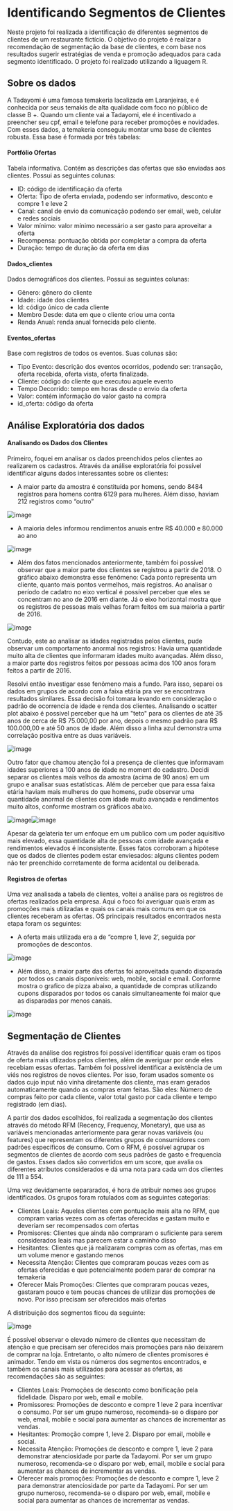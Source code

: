 # Identificando Segmentos de Clientes
Neste projeto foi realizada a identificação de diferentes segmentos de clientes de um restaurante fictício. O objetivo do projeto é realizar a recomendação de segmentação da base de clientes, e com base nos resultados sugerir estratégias de venda e promoção adequados para cada segmento identificado. O projeto foi realizado utilizando a liguagem R.

## Sobre os dados

A Tadayomi é uma famosa temakeria lacalizada em Laranjeiras, e é conhecida por seus temakis de alta qualidade com foco no público de classe B +. Quando um cliente vai a Tadayomi, ele é incentivado a preencher seu cpf, email e telefone para receber promoções e novidades. Com esses dados, a temakeria conseguiu montar uma base de clientes robusta. Essa base é formada por três tabelas:

#### Portfólio Ofertas
Tabela informativa. Contém as descrições das ofertas que são enviadas aos clientes. Possui as seguintes colunas:
* ID: código de identificação da oferta
* Oferta: Tipo de oferta enviada, podendo ser informativo, desconto e compre 1 e leve 2
* Canal: canal de envio da comunicação podendo ser email, web, celular e redes sociais
* Valor mínimo: valor mínimo necessário a ser gasto para aproveitar a oferta
* Recompensa: pontuação obtida por completar a compra da oferta
* Duração: tempo de duração da oferta em dias

#### Dados_clientes
Dados demográficos dos clientes. Possui as seguintes colunas:
* Gênero: gênero do cliente
* Idade: idade dos clientes
* Id: código único de cada cliente
* Membro Desde: data em que o cliente criou uma conta
* Renda Anual: renda anual fornecida pelo cliente.

#### Eventos_ofertas
Base com registros de todos os eventos. Suas colunas são:
* Tipo Evento: descrição dos eventos ocorridos, podendo ser: transação, oferta recebida, oferta vista, oferta finalizada.
* Cliente: código do cliente que executou aquele evento
* Tempo Decorrido: tempo em horas desde o envio da oferta
* Valor: contém informação do valor gasto na compra
* id_oferta: código da oferta

## Análise Exploratória dos dados
#### Analisando os Dados dos Clientes 
Primeiro, foquei em analisar os dados preenchidos pelos clientes ao realizarem os cadastros. Através da análise exploratória foi possível identificar alguns dados interessantes sobre os clientes:
* A maior parte da amostra é constituída por homens, sendo 8484 registros para homens contra 6129 para mulheres. Além disso, haviam 212 registros como “outro”

![image](https://user-images.githubusercontent.com/77032413/187936195-4f196a06-002e-47e5-9d8a-3f7e6a9f5c57.png)

* A maioria deles informou rendimentos anuais entre R$ 40.000 e 80.000 ao ano

![image](https://user-images.githubusercontent.com/77032413/187936447-b6aaf2b6-8b00-40f0-a0f3-eed3b99269fd.png)

* Além dos fatos mencionados anteriormente, também foi possível observar que a maior parte dos clientes se registrou a partir de 2018. O gráfico abaixo demonstra esse fenômeno: Cada ponto representa um cliente, quanto mais pontos vermelhos, mais registros. Ao analisar o período de cadatro no eixo vertical é possível perceber que eles se concentram no ano de 2016 em diante. Já o eixo horizontal mostra que os registros de pessoas mais velhas foram feitos em sua maioria a partir de 2016.

![image](https://user-images.githubusercontent.com/77032413/187940548-77023c5c-0e82-4ead-b432-aa1a9d05d415.png)

Contudo, este  ao analisar as idades registradas pelos clientes, pude observar um comportamento anormal nos registros: Havia uma quantidade muito alta de clientes que informaram idades muito avançadas. Além disso, a maior parte dos registros feitos por pessoas acima dos 100 anos foram feitos a partir de 2016. 

Resolvi então investigar esse fenômeno mais a fundo. Para isso, separei os dados em grupos de acordo com a faixa etária pra ver se encontrava resultados similares. Essa decisão foi tomara levando em consideração o padrão de ocorrencia de idade e renda dos clientes. Analisando o scatter plot abaixo é possivel perceber que há um "teto" para os clientes de até 35 anos de cerca de R$ 75.000,00 por ano, depois o mesmo padrão para R$ 100.000,00 e até 50 anos de idade. Além disso a linha azul demonstra uma correlação positiva entre as duas variáveis. 

![image](https://user-images.githubusercontent.com/77032413/187940101-44029c1b-0390-458d-8292-02779215d39b.png)

Outro fator que chamou atenção foi a presença de clientes que informavam idades superiores a 100 anos de idade no moment do cadastro. Decidi separar os clientes mais velhos da amostra (acima de 90 anos) em um grupo e analisar suas estatísticas. Além de perceber que para essa faixa etária haviam mais mulheres do que homens, pude observar uma quantidade anormal de clientes com idade muito avançada e rendimentos muito altos, conforme mostram os gráficos abaixo.

![image](https://user-images.githubusercontent.com/77032413/187941343-d7ccdb3e-078c-4435-bf9e-4a397d0234eb.png)![image](https://user-images.githubusercontent.com/77032413/187941738-77071289-5a38-4e65-8d6e-a3635d480268.png)

Apesar da gelateria ter um enfoque em um publico com um poder aquisitivo mais elevado, essa quantidade alta de pessoas com idade avançada e rendimentos elevados é inconsistente. Esses fatos corroboram a hipótese que os dados de clientes podem estar enviesados: alguns clientes podem não ter preenchido corretamente de forma acidental ou deliberada.

#### Registros de ofertas
Uma vez analisada a tabela de clientes, voltei a análise para os registros de ofertas realizados pela empresa. Aqui o foco foi averiguar quais eram as promoções mais utilizadas e quais os canais mais comuns em que os clientes receberam as ofertas. OS principais resultados encontrados nesta etapa foram os seguintes:

* A oferta mais utilizada era a de “compre 1, leve 2’, seguida por promoções de descontos.

![image](https://user-images.githubusercontent.com/77032413/187942718-3894a3db-70c3-4bf7-bd2b-63d9097195e1.png)

* Além disso, a maior parte das ofertas foi aproveitada quando disparada por todos os canais disponíveis: web, mobile, social e email. Conforme mostra o grafico de pizza abaixo, a quantidade de compras utilizando cupons disparados por todos os canais simultaneamente foi maior que as disparadas por menos canais.

![image](https://user-images.githubusercontent.com/77032413/187942954-f25789f7-e0ca-485e-ad5e-b6466dd1f5f8.png)

## Segmentação de Clientes

Através da análise dos registros foi possível identificar quais eram os tipos de oferta mais utlizados pelos clientes, além de averiguar por onde eles recebiam essas ofertas.	Também foi possível identificar a existência de um viés nos registros de novos clientes. Por isso, foram usados somente os dados cujo input não vinha diretamente dos cliente, mas eram gerados automaticamente quando as compras eram feitas. São eles: Número de compras feito por cada cliente, valor total gasto por cada cliente e tempo registrado (em dias).

A partir dos dados escolhidos, foi realizada a segmentação dos clientes através do método RFM (Recency, Frequency, Monetary), que usa as variáveis mencionadas anteriormente para gerar novas variáveis (ou features) que representam os diferentes grupos de consumidores com padrões específicos de consumo. Com o RFM, é possível agrupar os segmentos de clientes de acordo com seus padrões de gasto e frequencia de gastos. Esses dados são convertidos em um score, que avalia os diferentes atributos considerados e dá uma nota para cada um dos clientes de 111 a 554.

Uma vez devidamente separarados, é hora de atribuir nomes aos grupos identificados. Os grupos foram rotulados com as seguintes categorias: 
* Clientes Leais: Aqueles clientes com pontuação mais alta no RFM, que compram varias vezes com as ofertas oferecidas e gastam muito e deveriam ser recompensados com ofertas 
* Promisores: Clientes que ainda não compraram o suficiente para serem considerados leais mas parecem estar a caminho disso
* Hesitantes: Clientes que já realizaram compras com as ofertas, mas em um volume menor e gastando menos
* Necessita Atenção: Clientes que compraram poucas vezes com as ofertas oferecidas e que potencialmente podem parar de comprar na temakeria
* Oferecer Mais Promoções: Clientes que compraram poucas vezes, gastaram pouco e tem poucas chances de utilizar das promoções de novo. Por isso precisam ser oferecidos mais ofertas

A distribuição dos segmentos ficou da seguinte: 

![image](https://user-images.githubusercontent.com/77032413/187944660-0e3824f2-1a6c-45f9-90c0-0aee4f63302c.png)

É possível observar o elevado número de clientes que necessitam de atenção e que precisam ser oferecidos mais promoções para não deixarem de comprar na loja. Entretanto, o alto número de clientes promisores é animador. Tendo em vista os números dos segmentos encontrados, e também os canais mais utilizados para acessar as ofertas, as recomendações são as seguintes:

* Clientes Leais: Promoções de desconto como bonificação pela fidelidade. Disparo por web, email e mobile.
* Promissores: Promoções de desconto e compre 1 leve 2 para incentivar o consumo. Por ser um grupo numeroso, recomenda-se o disparo por web, email, mobile e social para aumentar as chances de incrementar as vendas.
* Hesitantes: Promoção compre 1, leve 2. Disparo por email, mobile e social.
* Necessita Atenção: Promoções de desconto e compre 1, leve 2 para demonstrar atenciosidade por parte da Tadayomi. Por ser um grupo numeroso, recomenda-se o disparo por web, email, mobile e social para aumentar as chances de incrementar as vendas.
* Oferecer mais promoções: Promoções de desconto e compre 1, leve 2 para demonstrar atenciosidade por parte da Tadayomi. Por ser um grupo numeroso, recomenda-se o disparo por web, email, mobile e social para aumentar as chances de incrementar as vendas.
